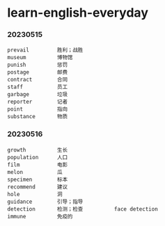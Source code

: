 # learn-english-everyday
### 20230515
    prevail         胜利；战胜
    museum          博物馆
    punish          惩罚
    postage         邮费
    contract        合同
    staff           员工
    garbage         垃圾
    reporter        记者
    point           指向
    substance       物质
### 20230516
    growth          生长
    population      人口
    film            电影
    melon           瓜
    specimen        标本
    recommend       建议
    hole            洞
    guidance        引导；指导
    detection       检测；检查          face detection
    immune          免疫的